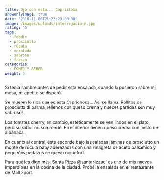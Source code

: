 ```yaml
---
title: Ojo con esta... Caprichosa
showonlyimage: true
date: '2016-11-06T21:23:23-03:00'
image: /images/uploads/interrogacio-n.jpg
rating: '5'
tags:
  - foodie
  - prosciutto
  - rúcula
  - ensalada
  - sabroso
  - fresco
categories:
  - COMER Y BEBER
weight: 0
---
```

Si tenía hambre antes de pedir esta ensalada, cuando la pusieron sobre mi mesa, mi apetito se disparó. 

<!--more-->

Se mueren lo rica que es esta Caprichosa... Asi se llama. Rollitos de prosciutto di parma, rellenos con queso crema y nueces partidas son muy sabrosos.

Los tomates cherry, en cambio, estéticamente se ven lindos en el plato, pero su sabor no sorprende. En el interior tienen queso crema con pesto de albahaca.

En cuanto al central, éste esconde bajo las saladas láminas de prosciutto un monte de rúcula baby aderezadas con una vinagreta de aceto balsámico y pequeños pedazos de queso roquefort. 

Para qué les digo más. Santa Pizza @santapizzacl es uno de mis nuevos imperdibles en la cocina de la ciudad. Probé la ensalada en el restaurante de Mall Sport.
